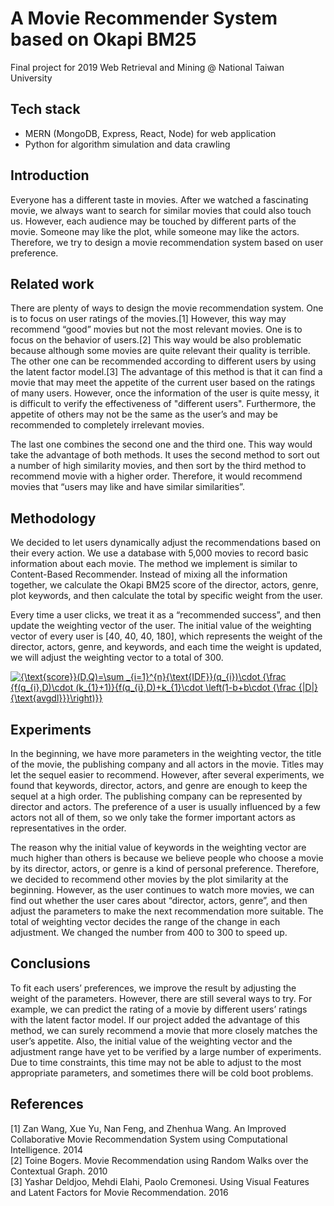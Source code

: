 # A Movie Recommender System based on Okapi BM25
Final project for 2019 Web Retrieval and Mining @ National Taiwan University

## Tech stack
- MERN (MongoDB, Express, React, Node) for web application
- Python for algorithm simulation and data crawling

## Introduction

Everyone has a different taste in movies.
After we watched a fascinating movie, we
always want to search for similar movies
that could also touch us. However, each
audience may be touched by different parts
of the movie. Someone may like the plot,
while someone may like the actors.
Therefore, we try to design a movie
recommendation system based on user
preference.

## Related work

There are plenty of ways to design the
movie recommendation system. One is to
focus on user ratings of the movies.[1]
However, this way may recommend
“good” movies but not the most relevant
movies. One is to focus on the behavior of
users.[2] This way would be also
problematic because although some
movies are quite relevant their quality
is terrible. The other one can be
recommended according to different users
by using the latent factor model.[3] The
advantage of this method is that it can find
a movie that may meet the appetite of the
current user based on the ratings of many
users. However, once the information of
the user is quite messy, it is difficult to
verify the effectiveness of "different
users". Furthermore, the appetite of others
may not be the same as the user’s and
may be recommended to completely
irrelevant movies.

The last one combines
the second one and the third one. This way
would take the advantage of both methods.
It uses the second method to sort out a
number of high similarity movies, and then
sort by the third method to recommend
movie with a higher order. Therefore, it
would recommend movies that “users may
like and have similar similarities”.

## Methodology

We decided to let users dynamically adjust
the recommendations based on their every
action. We use a database with 5,000
movies to record basic information about
each movie. The method we implement is
similar to Content-Based Recommender.
Instead of mixing all the information
together, we calculate the Okapi BM25 score
of the director, actors, genre, plot
keywords, and then calculate the total by
specific weight from the user.

Every time a
user clicks, we treat it as a “recommended
success”, and then update the weighting
vector of the user. The initial value of the
weighting vector of every user is [40, 40,
40, 180], which represents the weight of
the director, actors, genre, and keywords,
and each time the weight is updated, we
will adjust the weighting vector to a total
of 300.

<a href="https://www.codecogs.com/eqnedit.php?latex={\text{score}}(D,Q)=\sum&space;_{i=1}^{n}{\text{IDF}}(q_{i})\cdot&space;{\frac&space;{f(q_{i},D)\cdot&space;(k_{1}&plus;1)}{f(q_{i},D)&plus;k_{1}\cdot&space;\left(1-b&plus;b\cdot&space;{\frac&space;{|D|}{\text{avgdl}}}\right)}}" target="_blank"><img src="https://latex.codecogs.com/gif.latex?{\text{score}}(D,Q)=\sum&space;_{i=1}^{n}{\text{IDF}}(q_{i})\cdot&space;{\frac&space;{f(q_{i},D)\cdot&space;(k_{1}&plus;1)}{f(q_{i},D)&plus;k_{1}\cdot&space;\left(1-b&plus;b\cdot&space;{\frac&space;{|D|}{\text{avgdl}}}\right)}}" title="{\text{score}}(D,Q)=\sum _{i=1}^{n}{\text{IDF}}(q_{i})\cdot {\frac {f(q_{i},D)\cdot (k_{1}+1)}{f(q_{i},D)+k_{1}\cdot \left(1-b+b\cdot {\frac {|D|}{\text{avgdl}}}\right)}}" /></a>

## Experiments

In the beginning, we have more
parameters in the weighting vector, the
title of the movie, the publishing company
and all actors in the movie. Titles may let
the sequel easier to recommend. However,
after several experiments, we found that
keywords, director, actors, and genre are
enough to keep the sequel at a high order.
The publishing company can be represented by
director and actors. The preference of a
user is usually influenced by a few actors
not all of them, so we only take the former
important actors as representatives in the
order.

The reason why the initial value of
keywords in the weighting vector are much
higher than others is because we
believe people who choose a movie by its
director, actors, or genre is a kind of
personal preference. Therefore, we
decided to recommend other movies by the
plot similarity at the beginning. However,
as the user continues to watch more
movies, we can find out whether the user
cares about “director, actors, genre”, and
then adjust the parameters to make the next recommendation more suitable. The
total of weighting vector decides the range
of the change in each adjustment. We
changed the number from 400 to 300 to
speed up.

## Conclusions

To fit each users’ preferences, we
improve the result by adjusting the weight
of the parameters. However, there are still
several ways to try. For example, we can
predict the rating of a movie by different
users’ ratings with the latent factor model. If
our project added the advantage of this method, we can surely recommend a
movie that more closely matches the user’s
appetite. Also, the initial value of the
weighting vector and the adjustment range
have yet to be verified by a large number
of experiments. Due to time constraints,
this time may not be able to adjust to the
most appropriate parameters, and
sometimes there will be cold boot
problems.

## References

[1] Zan Wang, Xue Yu, Nan Feng, and
Zhenhua Wang. An Improved Collaborative
Movie Recommendation System using
Computational Intelligence. 2014\
[2] Toine Bogers. Movie Recommendation
using Random Walks over the Contextual
Graph. 2010\
[3] Yashar Deldjoo, Mehdi Elahi, Paolo
Cremonesi. Using Visual Features and Latent
Factors for Movie Recommendation. 2016
